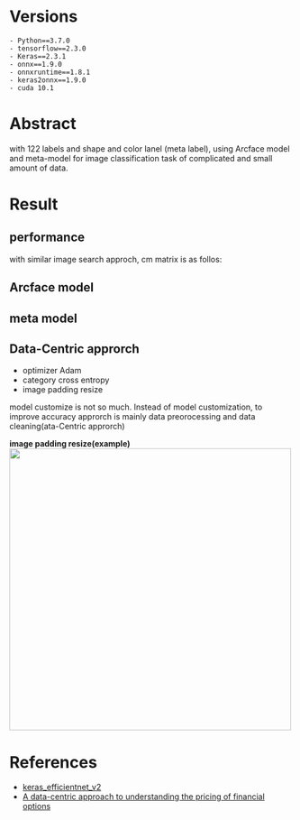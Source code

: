 # Versions
```
- Python==3.7.0
- tensorflow==2.3.0
- Keras==2.3.1
- onnx==1.9.0
- onnxruntime==1.8.1
- keras2onnx==1.9.0
- cuda 10.1
```

# Abstract

with 122 labels and shape and color lanel (meta label), using Arcface model and meta-model for image classification task of complicated and small amount of data.



# Result

## performance

with similar image search approch, cm matrix is as follos:

## Arcface model

## meta model





## Data-Centric approrch
- optimizer Adam
- category cross entropy
- image padding resize

model customize is not so much. Instead of model customization, to improve accuracy approrch is mainly data preorocessing and data cleaning(ata-Centric approrch)

<b>image padding resize(example)</b>
<img src="https://user-images.githubusercontent.com/48679574/147999782-4e9e84cc-09f1-4a15-994b-1a2cb1f8e8b1.jpeg" width="500px">



# References
- [keras_efficientnet_v2](https://github.com/leondgarse/keras_efficientnet_v2/blob/main/keras_efficientnet_v2/progressive_train_test.py)
- [A data-centric approach to understanding the pricing of financial options](https://www.researchgate.net/publication/225829199_A_data-centric_approach_to_understanding_the_pricing_of_financial_options)


